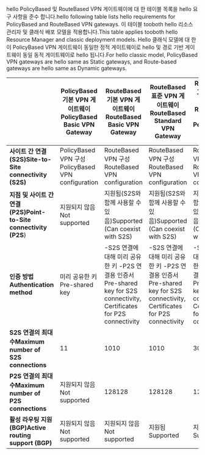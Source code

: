 <span data-ttu-id="78f99-101">hello PolicyBased 및 RouteBased VPN 게이트웨이에 대 한 테이블 목록을 hello 요구 사항을 준수 합니다.</span><span class="sxs-lookup"><span data-stu-id="78f99-101">hello following table lists hello requirements for PolicyBased and RouteBased VPN gateways.</span></span> <span data-ttu-id="78f99-102">이 테이블 tooboth hello 리소스 관리자 및 클래식 배포 모델을 적용합니다.</span><span class="sxs-lookup"><span data-stu-id="78f99-102">This table applies tooboth hello Resource Manager and classic deployment models.</span></span> <span data-ttu-id="78f99-103">Hello 클래식 모델에 대 한이 PolicyBased VPN 게이트웨이 동일한 정적 게이트웨이로 hello 및 경로 기반 게이트웨이 동일 동적 게이트웨이로 hello 됩니다.</span><span class="sxs-lookup"><span data-stu-id="78f99-103">For hello classic model, PolicyBased VPN gateways are hello same as Static gateways, and Route-based gateways are hello same as Dynamic gateways.</span></span>

|  | <span data-ttu-id="78f99-104">**PolicyBased 기본 VPN 게이트웨이**</span><span class="sxs-lookup"><span data-stu-id="78f99-104">**PolicyBased Basic VPN Gateway**</span></span> | <span data-ttu-id="78f99-105">**RouteBased 기본 VPN 게이트웨이**</span><span class="sxs-lookup"><span data-stu-id="78f99-105">**RouteBased Basic VPN Gateway**</span></span> | <span data-ttu-id="78f99-106">**RouteBased 표준 VPN 게이트웨이**</span><span class="sxs-lookup"><span data-stu-id="78f99-106">**RouteBased Standard VPN Gateway**</span></span> | <span data-ttu-id="78f99-107">**RouteBased 고성능 VPN 게이트웨이**</span><span class="sxs-lookup"><span data-stu-id="78f99-107">**RouteBased High Performance VPN Gateway**</span></span> |
| --- | --- | --- | --- | --- |
| <span data-ttu-id="78f99-108">**사이트 간 연결(S2S)**</span><span class="sxs-lookup"><span data-stu-id="78f99-108">**Site-to-Site connectivity   (S2S)**</span></span> |<span data-ttu-id="78f99-109">PolicyBased VPN 구성</span><span class="sxs-lookup"><span data-stu-id="78f99-109">PolicyBased VPN configuration</span></span> |<span data-ttu-id="78f99-110">RouteBased VPN 구성</span><span class="sxs-lookup"><span data-stu-id="78f99-110">RouteBased VPN configuration</span></span> |<span data-ttu-id="78f99-111">RouteBased VPN 구성</span><span class="sxs-lookup"><span data-stu-id="78f99-111">RouteBased VPN configuration</span></span> |<span data-ttu-id="78f99-112">RouteBased VPN 구성</span><span class="sxs-lookup"><span data-stu-id="78f99-112">RouteBased VPN configuration</span></span> |
| <span data-ttu-id="78f99-113">**지점 및 사이트 간 연결(P2S)**</span><span class="sxs-lookup"><span data-stu-id="78f99-113">**Point-to-Site connectivity (P2S**)</span></span> |<span data-ttu-id="78f99-114">지원되지 않음</span><span class="sxs-lookup"><span data-stu-id="78f99-114">Not supported</span></span> |<span data-ttu-id="78f99-115">지원됨(S2S와 함께 사용할 수 있음)</span><span class="sxs-lookup"><span data-stu-id="78f99-115">Supported (Can coexist with S2S)</span></span> |<span data-ttu-id="78f99-116">지원됨(S2S와 함께 사용할 수 있음)</span><span class="sxs-lookup"><span data-stu-id="78f99-116">Supported (Can coexist with S2S)</span></span> |<span data-ttu-id="78f99-117">지원됨(S2S와 함께 사용할 수 있음)</span><span class="sxs-lookup"><span data-stu-id="78f99-117">Supported (Can coexist with S2S)</span></span> |
| <span data-ttu-id="78f99-118">**인증 방법**</span><span class="sxs-lookup"><span data-stu-id="78f99-118">**Authentication method**</span></span> |<span data-ttu-id="78f99-119">미리 공유한 키</span><span class="sxs-lookup"><span data-stu-id="78f99-119">Pre-shared key</span></span> |<span data-ttu-id="78f99-120">-S2S 연결에 대해 미리 공유한 키 -P2S 연결용 인증서</span><span class="sxs-lookup"><span data-stu-id="78f99-120">Pre-shared key for S2S connectivity, Certificates for P2S connectivity</span></span> |<span data-ttu-id="78f99-121">-S2S 연결에 대해 미리 공유한 키 -P2S 연결용 인증서</span><span class="sxs-lookup"><span data-stu-id="78f99-121">Pre-shared key for S2S connectivity, Certificates for P2S connectivity</span></span> |<span data-ttu-id="78f99-122">-S2S 연결에 대해 미리 공유한 키 -P2S 연결용 인증서</span><span class="sxs-lookup"><span data-stu-id="78f99-122">Pre-shared key for S2S connectivity, Certificates for P2S connectivity</span></span> |
| <span data-ttu-id="78f99-123">**S2S 연결의 최대 수**</span><span class="sxs-lookup"><span data-stu-id="78f99-123">**Maximum number of S2S connections**</span></span> |<span data-ttu-id="78f99-124">1</span><span class="sxs-lookup"><span data-stu-id="78f99-124">1</span></span> |<span data-ttu-id="78f99-125">10</span><span class="sxs-lookup"><span data-stu-id="78f99-125">10</span></span> |<span data-ttu-id="78f99-126">10</span><span class="sxs-lookup"><span data-stu-id="78f99-126">10</span></span> |<span data-ttu-id="78f99-127">30</span><span class="sxs-lookup"><span data-stu-id="78f99-127">30</span></span> |
| <span data-ttu-id="78f99-128">**P2S 연결의 최대 수**</span><span class="sxs-lookup"><span data-stu-id="78f99-128">**Maximum number of P2S connections**</span></span> |<span data-ttu-id="78f99-129">지원되지 않음</span><span class="sxs-lookup"><span data-stu-id="78f99-129">Not supported</span></span> |<span data-ttu-id="78f99-130">128</span><span class="sxs-lookup"><span data-stu-id="78f99-130">128</span></span> |<span data-ttu-id="78f99-131">128</span><span class="sxs-lookup"><span data-stu-id="78f99-131">128</span></span> |<span data-ttu-id="78f99-132">128</span><span class="sxs-lookup"><span data-stu-id="78f99-132">128</span></span> |
| <span data-ttu-id="78f99-133">**활성 라우팅 지원(BGP)**</span><span class="sxs-lookup"><span data-stu-id="78f99-133">**Active routing support (BGP)**</span></span> |<span data-ttu-id="78f99-134">지원되지 않음</span><span class="sxs-lookup"><span data-stu-id="78f99-134">Not supported</span></span> |<span data-ttu-id="78f99-135">지원되지 않음</span><span class="sxs-lookup"><span data-stu-id="78f99-135">Not supported</span></span> |<span data-ttu-id="78f99-136">지원됨</span><span class="sxs-lookup"><span data-stu-id="78f99-136">Supported</span></span> |<span data-ttu-id="78f99-137">지원됨</span><span class="sxs-lookup"><span data-stu-id="78f99-137">Supported</span></span> |


